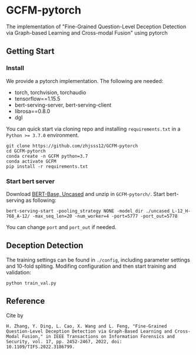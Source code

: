 # GCFM-pytorch
The implementation of "Fine-Grained Question-Level Deception Detection via Graph-based Learning and Cross-modal Fusion" using pytorch
## Getting Start

### Install
We provide a pytorch implementation. The following are needed:
* torch, torchvision, torchaudio
* tensorflow==1.15.5
* bert-serving-server, bert-serving-client
* librosa==0.8.0
* dgl 

You can quick start via cloning repo and installing ``requirements.txt`` in a ``Python >= 3.7.0`` environment.
```
git clone https://github.com/zhjsss12/GCFM-pytorch
cd GCFM-pytorch
conda create -n GCFM python=3.7
conda activate GCFM
pip install -r requirements.txt
```

### Start bert server
Download [BERT-Base, Uncased](https://storage.googleapis.com/bert_models/2018_10_18/uncased_L-12_H-768_A-12.zip) and unzip in ``GCFM-pytorch/``. Start bert-serving as following:
```
bert-serving-start -pooling_strategy NONE -model_dir ./uncased_L-12_H-768_A-12/ -max_seq_len=20 -num_worker=4 -port=5777 -port_out=5778
```
You can change ``port`` and ``port_out`` if needed.

## Deception Detection
The training settings can be found in ``./config``, including parameter settings and 10-fold spliting. Modifing configuration and then start training and validation:
```
python train_val.py
```

## Reference
Cite by 
```
H. Zhang, Y. Ding, L. Cao, X. Wang and L. Feng, "Fine-Grained Question-Level Deception Detection via Graph-Based Learning and Cross-Modal Fusion," in IEEE Transactions on Information Forensics and Security, vol. 17, pp. 2452-2467, 2022, doi: 10.1109/TIFS.2022.3186799.
```
